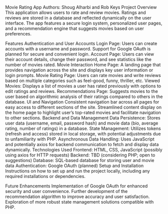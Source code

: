Movie Rating App
Authors: Shoug Alharbi and Rob Keys
Project Overview
This application allows users to rate and review movies. Ratings and reviews are stored in a database and reflected dynamically on the user interface. The app features a secure login system, personalized user pages, and a recommendation engine that suggests movies based on user preferences.

Features
Authentication and User Accounts
Login Page: Users can create accounts with a username and password. Support for Google OAuth is planned for secure and convenient login.
Account Page: Users can view their account details, change their password, and see statistics like the number of movies rated.
Movie Interaction
Home Page: A landing page that provides navigation across the site and displays key user information or login prompts.
Movie Rating Page: Users can rate movies and write reviews based on multiple categories such as feel-good, funny, thriller, etc.
Viewed Movies: Displays a list of movies a user has rated previously with options to edit ratings and reviews.
Recommendations Page: Suggests movies to the user based on algorithmic analysis of their ratings compared to others in the database.
UI and Navigation
Consistent navigation bar across all pages for easy access to different sections of the site.
Streamlined content display on the home page to highlight user’s top-rated movies and facilitate navigation to other sections.
Backend and Data Management
Data Persistence: Stores user data (username, email, password hash) and movie data (bio, average rating, number of ratings) in a database.
State Management: Utilizes tokens (refresh and access) stored in local storage, with potential adjustments due to unfamiliarity with PHP.
Asynchronous Data Handling: Uses JavaScript and potentially axios for backend communication to fetch and display data dynamically.
Technologies Used
Frontend: HTML, CSS, JavaScript (possibly using axios for HTTP requests)
Backend: TBD (considering PHP; open to suggestions)
Database: SQL-based database for storing user and movie data
Authentication: Google OAuth (planned)
Setup and Installation
Instructions on how to set up and run the project locally, including any required installations or dependencies.

Future Enhancements
Implementation of Google OAuth for enhanced security and user convenience.
Further development of the recommendation algorithm to improve accuracy and user satisfaction.
Exploration of more robust state management solutions compatible with PHP.
